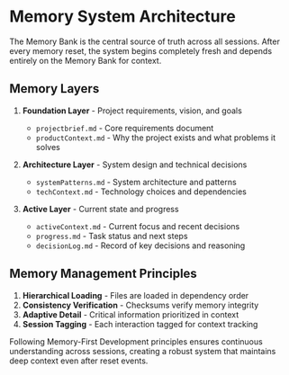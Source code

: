# Memory System Architecture

The Memory Bank is the central source of truth across all sessions. After every memory reset, the system begins completely fresh and depends entirely on the Memory Bank for context.

## Memory Layers

1. **Foundation Layer** - Project requirements, vision, and goals
   - `projectbrief.md` - Core requirements document
   - `productContext.md` - Why the project exists and what problems it solves

2. **Architecture Layer** - System design and technical decisions
   - `systemPatterns.md` - System architecture and patterns
   - `techContext.md` - Technology choices and dependencies

3. **Active Layer** - Current state and progress
   - `activeContext.md` - Current focus and recent decisions
   - `progress.md` - Task status and next steps
   - `decisionLog.md` - Record of key decisions and reasoning

## Memory Management Principles

1. **Hierarchical Loading** - Files are loaded in dependency order
2. **Consistency Verification** - Checksums verify memory integrity
3. **Adaptive Detail** - Critical information prioritized in context
4. **Session Tagging** - Each interaction tagged for context tracking

Following Memory-First Development principles ensures continuous understanding across sessions, creating a robust system that maintains deep context even after reset events.